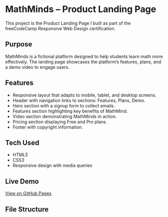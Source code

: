 # MathMinds – Product Landing Page

This project is the Product Landing Page I built as part of the freeCodeCamp Responsive Web Design certification.

## Purpose
MathMinds is a fictional platform designed to help students learn math more effectively. The landing page showcases the platform’s features, plans, and a demo video to engage users.

## Features
- Responsive layout that adapts to mobile, tablet, and desktop screens.
- Header with navigation links to sections: Features, Plans, Demo.
- Hero section with a signup form to collect emails.
- Features section highlighting key benefits of MathMind.
- Video section demonstrating MathMinds in action.
- Pricing section displaying Free and Pro plans.
- Footer with copyright information.

## Tech Used
- HTML5
- CSS3
- Responsive design with media queries

## Live Demo
[View on GitHub Pages](https://lioradalyareiken.github.io/responsive-web-design-projects/product-landing-page/)

## File Structure
